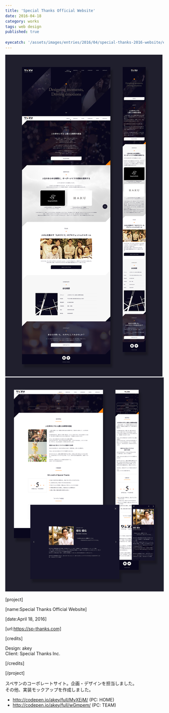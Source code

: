 ```yaml
---
title: 'Special Thanks Official Website'
date: 2016-04-18
category: works
tags: web design
published: true

eyecatch: '/assets/images/entries/2016/04/special-thanks-2016-website/eyecatch.png'
---
```


![](/assets/images/entries/2016/04/special-thanks-2016-website/01.jpg)
![](/assets/images/entries/2016/04/special-thanks-2016-website/02.jpg)

[project]

[name:Special Thanks Official Website]

[date:April 18, 2016]

[url:https://sp-thanks.com]

[credits]

Design: akey  
Client: Special Thanks Inc.

[/credits]

[/project]

スペサンのコーポレートサイト。企画・デザインを担当しました。  
その他、実装モックアップを作成しました。

- http://codepen.io/akey/full/MyXEjM/ (PC: HOME)
- http://codepen.io/akey/full/wGmpem/ (PC: TEAM)
